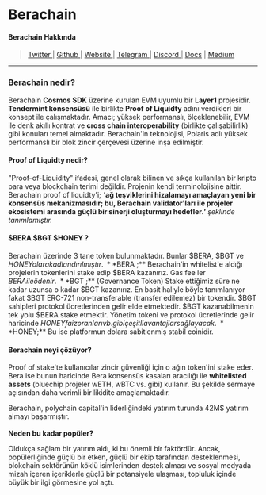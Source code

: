 # Berachain

#### Berachain Hakkında

> [Twitter ](https://twitter.com/berachain)| [Github ](https://github.com/berachain)| [Website ](https://www.berachain.com/)| [Telegram ](https://t.me/BerachainPortal)| [Discord ](https://discord.com/invite/berachain)| [Docs](https://docs.berachain.com/) | [Medium](https://medium.com/berachain-foundation)

***

### Berachain nedir?

Berachain **Cosmos SDK** üzerine kurulan EVM uyumlu bir **Layer1** projesidir. **Tendermint konsensüsü** ile birlikte **Proof of Liquidty** adını verdikleri bir konsept ile çalışmaktadır. Amacı; yüksek performanslı, ölçeklenebilir, EVM ile denk akıllı kontrat ve **cross chain interoperability** (birlikte çalışabilirlik) gibi konuları temel almaktadır.  Berachain'in teknolojisi, Polaris adlı yüksek performanslı bir blok zincir çerçevesi üzerine inşa edilmiştir.

#### Proof of Liquidty nedir?

"Proof-of-Liquidity" ifadesi, genel olarak bilinen ve sıkça kullanılan bir kripto para veya blockchain terimi değildir. Projenin kendi terminolojisine aittir. Berachain proof of liquidty'i; _**'**_**ağ teşviklerini hizalamayı amaçlayan yeni bir konsensüs mekanizmasıdır; bu, Berachain validator'ları ile projeler ekosistemi arasında güçlü bir sinerji oluşturmayı hedefler**_**.'** şeklinde tanımlamıştır._&#x20;

#### $BERA $BGT $HONEY ?

Berachain üzerinde 3 tane token bulunmaktadır. Bunlar $BERA, $BGT ve $HONEY olarak adlandırılmıştır. \
**$BERA   ;** Berachain'in whitelist'e aldığı projelerin tokenlerini stake edip $BERA kazanırız. Gas fee ler $BERA ile ödenir. \
**$BGT      ;** (Governance Token) Stake ettiğimiz süre ne kadar uzunsa o kadar $BGT kazanırız. En basit haliyle böyle tanımlanıyor fakat $BGT ERC-721 non-transferable (transfer edilemez) bir tokendir. $BGT sahipleri protokol ücretlerinden gelir elde etmektedir. $BGT kazanabilmenin tek yolu $BERA stake etmektir. Yönetim tokeni ve protokol ücretlerinde gelir haricinde $HONEY faiz oranları vb. gibi çeşitli avantajlar sağlayacak. \
**$HONEY;** Bu ise platformun dolara sabitlenmiş stabil coinidir.&#x20;

#### Berachain neyi çözüyor?

Proof of stake'te kullanıcılar zincir güvenliği için o ağın token'ini stake eder. Bera ise bunun haricinde Bera konsensüs kasaları aracılığı ile **whitelisted assets** (bluechip projeler wETH, wBTC vs. gibi) kullanır. Bu şekilde sermaye açısından daha verimli bir likidite amaçlamaktadır.&#x20;

Berachain, polychain capital'in liderliğindeki yatırım turunda 42M$ yatırım almayı başarmıştır. \
\
**Neden bu kadar popüler?**

Oldukça sağlam bir yatırım aldı, ki bu önemli bir faktördür. Ancak, popülerliğinde güçlü bir etken, güçlü bir ekip tarafından desteklenmesi, blokchain sektörünün köklü isimlerinden destek alması ve sosyal medyada mizah içeren içeriklerle güçlü bir potansiyele ulaşması, topluluk içinde büyük bir ilgi görmesine yol açtı.





```
```
